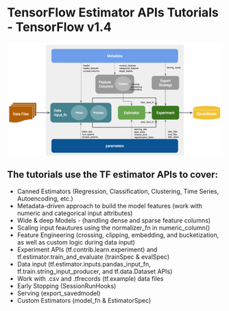 # TensorFlow Estimator APIs Tutorials - TensorFlow v1.4

<img src="images/exp-api2.png" width="1400" hight="400">

## The tutorials use the TF estimator APIs to cover:

* Canned Estimators (Regression, Classification, Clustering, Time Series, Autoencoding, etc.)
*  Metadata-driven approach to build the model features (work with numeric and categorical input attributes)
*  Wide & deep Models - (handling dense and sparse feature columns)
*  Scaling input feautures using the normalizer_fn in numeric_column()
*  Feature Engineering (crossing, clipping, embedding, and bucketization, as well as custom logic during data input)
*  Experiment APIs (tf.contrib.learn.experiment) and tf.estimator.train_and_evaluate (trainSpec & evalSpec)
*  Data input (tf.estimator.inputs.pandas_input_fn, tf.train.string_input_producer, and tf.data.Dataset APIs)
*  Work with .csv and .tfrecords (tf.example) data files
*  Early Stopping (SessionRunHooks)
*  Serving (export_savedmodel)
*  Custom Estimators (model_fn & EstimatorSpec)
